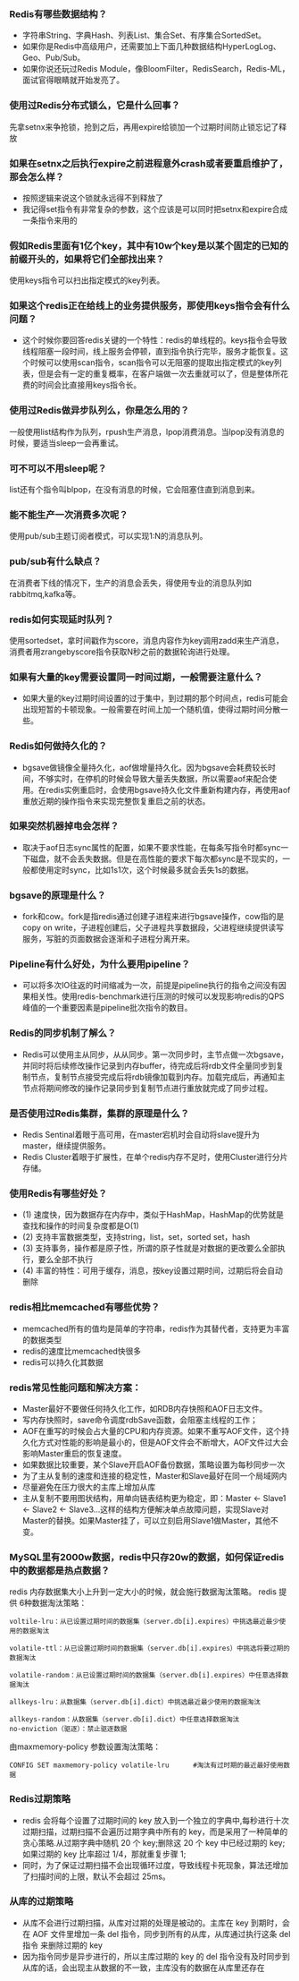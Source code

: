 ### Redis有哪些数据结构？
- 字符串String、字典Hash、列表List、集合Set、有序集合SortedSet。
- 如果你是Redis中高级用户，还需要加上下面几种数据结构HyperLogLog、Geo、Pub/Sub。
- 如果你说还玩过Redis Module，像BloomFilter，RedisSearch，Redis-ML，面试官得眼睛就开始发亮了。

### 使用过Redis分布式锁么，它是什么回事？
先拿setnx来争抢锁，抢到之后，再用expire给锁加一个过期时间防止锁忘记了释放

### 如果在setnx之后执行expire之前进程意外crash或者要重启维护了，那会怎么样？
- 按照逻辑来说这个锁就永远得不到释放了
- 我记得set指令有非常复杂的参数，这个应该是可以同时把setnx和expire合成一条指令来用的

### 假如Redis里面有1亿个key，其中有10w个key是以某个固定的已知的前缀开头的，如果将它们全部找出来？
使用keys指令可以扫出指定模式的key列表。

### 如果这个redis正在给线上的业务提供服务，那使用keys指令会有什么问题？
- 这个时候你要回答redis关键的一个特性：redis的单线程的。keys指令会导致线程阻塞一段时间，线上服务会停顿，直到指令执行完毕，服务才能恢复。这个时候可以使用scan指令，scan指令可以无阻塞的提取出指定模式的key列表，但是会有一定的重复概率，在客户端做一次去重就可以了，但是整体所花费的时间会比直接用keys指令长。

### 使用过Redis做异步队列么，你是怎么用的？
一般使用list结构作为队列，rpush生产消息，lpop消费消息。当lpop没有消息的时候，要适当sleep一会再重试。

### 可不可以不用sleep呢？
list还有个指令叫blpop，在没有消息的时候，它会阻塞住直到消息到来。

### 能不能生产一次消费多次呢？
使用pub/sub主题订阅者模式，可以实现1:N的消息队列。

### pub/sub有什么缺点？
在消费者下线的情况下，生产的消息会丢失，得使用专业的消息队列如rabbitmq,kafka等。

### redis如何实现延时队列？
使用sortedset，拿时间戳作为score，消息内容作为key调用zadd来生产消息，消费者用zrangebyscore指令获取N秒之前的数据轮询进行处理。

### 如果有大量的key需要设置同一时间过期，一般需要注意什么？
- 如果大量的key过期时间设置的过于集中，到过期的那个时间点，redis可能会出现短暂的卡顿现象。一般需要在时间上加一个随机值，使得过期时间分散一些。

### Redis如何做持久化的？
- bgsave做镜像全量持久化，aof做增量持久化。因为bgsave会耗费较长时间，不够实时，在停机的时候会导致大量丢失数据，所以需要aof来配合使用。在redis实例重启时，会使用bgsave持久化文件重新构建内存，再使用aof重放近期的操作指令来实现完整恢复重启之前的状态。

### 如果突然机器掉电会怎样？
- 取决于aof日志sync属性的配置，如果不要求性能，在每条写指令时都sync一下磁盘，就不会丢失数据。但是在高性能的要求下每次都sync是不现实的，一般都使用定时sync，比如1s1次，这个时候最多就会丢失1s的数据。

### bgsave的原理是什么？
- fork和cow。fork是指redis通过创建子进程来进行bgsave操作，cow指的是copy on write，子进程创建后，父子进程共享数据段，父进程继续提供读写服务，写脏的页面数据会逐渐和子进程分离开来。

### Pipeline有什么好处，为什么要用pipeline？
- 可以将多次IO往返的时间缩减为一次，前提是pipeline执行的指令之间没有因果相关性。使用redis-benchmark进行压测的时候可以发现影响redis的QPS峰值的一个重要因素是pipeline批次指令的数目。

### Redis的同步机制了解么？
- Redis可以使用主从同步，从从同步。第一次同步时，主节点做一次bgsave，并同时将后续修改操作记录到内存buffer，待完成后将rdb文件全量同步到复制节点，复制节点接受完成后将rdb镜像加载到内存。加载完成后，再通知主节点将期间修改的操作记录同步到复制节点进行重放就完成了同步过程。

### 是否使用过Redis集群，集群的原理是什么？
- Redis Sentinal着眼于高可用，在master宕机时会自动将slave提升为master，继续提供服务。
- Redis Cluster着眼于扩展性，在单个redis内存不足时，使用Cluster进行分片存储。

### 使用Redis有哪些好处？
- (1) 速度快，因为数据存在内存中，类似于HashMap，HashMap的优势就是查找和操作的时间复杂度都是O(1)
- (2) 支持丰富数据类型，支持string，list，set，sorted set，hash
- (3) 支持事务，操作都是原子性，所谓的原子性就是对数据的更改要么全部执行，要么全部不执行
- (4) 丰富的特性：可用于缓存，消息，按key设置过期时间，过期后将会自动删除

### redis相比memcached有哪些优势？
- memcached所有的值均是简单的字符串，redis作为其替代者，支持更为丰富的数据类型
- redis的速度比memcached快很多
- redis可以持久化其数据

### redis常见性能问题和解决方案：
- Master最好不要做任何持久化工作，如RDB内存快照和AOF日志文件。
- 写内存快照时，save命令调度rdbSave函数，会阻塞主线程的工作；
- AOF在重写的时候会占大量的CPU和内存资源。如果不重写AOF文件，这个持久化方式对性能的影响是最小的，但是AOF文件会不断增大，AOF文件过大会影响Master重启的恢复速度。
- 如果数据比较重要，某个Slave开启AOF备份数据，策略设置为每秒同步一次
- 为了主从复制的速度和连接的稳定性，Master和Slave最好在同一个局域网内
- 尽量避免在压力很大的主库上增加从库
- 主从复制不要用图状结构，用单向链表结构更为稳定，即：Master <- Slave1 <- Slave2 <- Slave3...这样的结构方便解决单点故障问题，实现Slave对Master的替换。如果Master挂了，可以立刻启用Slave1做Master，其他不变。

### MySQL里有2000w数据，redis中只存20w的数据，如何保证redis中的数据都是热点数据？
redis 内存数据集大小上升到一定大小的时候，就会施行数据淘汰策略。
redis 提供 6种数据淘汰策略：

    voltile-lru：从已设置过期时间的数据集（server.db[i].expires）中挑选最近最少使用的数据淘汰

    volatile-ttl：从已设置过期时间的数据集（server.db[i].expires）中挑选将要过期的数据淘汰

    volatile-random：从已设置过期时间的数据集（server.db[i].expires）中任意选择数据淘汰

    allkeys-lru：从数据集（server.db[i].dict）中挑选最近最少使用的数据淘汰

    allkeys-random：从数据集（server.db[i].dict）中任意选择数据淘汰
    no-enviction（驱逐）：禁止驱逐数据

由maxmemory-policy 参数设置淘汰策略：

    CONFIG SET maxmemory-policy volatile-lru      #淘汰有过时期的最近最好使用数据
    
    
    
  ### Redis过期策略
  * redis 会将每个设置了过期时间的 key 放入到一个独立的字典中,每秒进行十次过期扫描，过期扫描不会遍历过期字典中所有的 key，而是采用了一种简单的贪心策略.从过期字典中随机 20 个 key;删除这 20 个 key 中已经过期的 key;如果过期的 key 比率超过 1/4，那就重复步骤 1;
  * 同时，为了保证过期扫描不会出现循环过度，导致线程卡死现象，算法还增加了扫描时间的上限，默认不会超过 25ms。
  ### 从库的过期策略
  * 从库不会进行过期扫描，从库对过期的处理是被动的。主库在 key 到期时，会在 AOF 文件里增加一条 del 指令，同步到所有的从库，从库通过执行这条 del 指令 来删除过期的 key
  * 因为指令同步是异步进行的，所以主库过期的 key 的 del 指令没有及时同步到从库的话，会出现主从数据的不一致，主库没有的数据在从库里还存在
